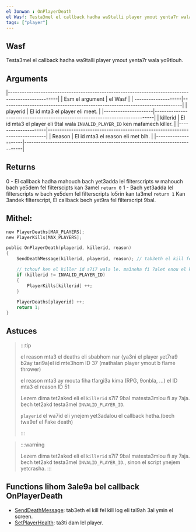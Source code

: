 ```yaml
---
el 3onwan : OnPlayerDeath
el Wasf: Testa3mel el callback hadha wa9talli player ymout yenta7r wala yo9tlouh.
tags: ["player"]
---
```

## Wasf

Testa3mel el callback hadha wa9talli player ymout yenta7r wala yo9tlouh.

## Arguments
|---------------------------------------------------------------------------------------------------|
| Esm el argument     | el Wasf                                                                     |
| --------------------|-----------------------------------------------------------------------------|
| playerid            | El id mta3 el player eli meet.                                              |
|---------------------|-----------------------------------------------------------------------------|
| killerid            | El id mta3 el player eli 9tal wala `INVALID_PLAYER_ID` ken mafamech killer. |
|---------------------|-----------------------------------------------------------------------------|
| Reason              | El id mta3 el reason eli met bih.                                           |
|---------------------|-----------------------------------------------------------------------------|

## Returns
0 - El callback hadha mahouch bach yet3adda lel filterscripts w mahouch bach ye5dem fel filterscipts kan 3amel ``return 0``
1 - Bach yet3adda lel filterscripts w bach ye5dem fel filterscripts lo5rin kan ta3mel ``return 1``
Kan 3andek filterscript, El callback bech yet9ra fel filterscript 9bal.

## Mithel:

```c
new PlayerDeaths[MAX_PLAYERS];
new PlayerKills[MAX_PLAYERS];

public OnPlayerDeath(playerid, killerid, reason)
{
    SendDeathMessage(killerid, playerid, reason); // tab3eth el kill fel kill log eli tal9ah 3al ymin el screen.

    // tchouf ken el killer id s7i7 wala le. ma3neha fi 7alet enou el killer khraj el id hetheka ywali invalid.
    if (killerid != INVALID_PLAYER_ID)
    {
        PlayerKills[killerid] ++;
    }
  
    PlayerDeaths[playerid] ++;
    return 1;
}

```

## Astuces

> :::tip 
>
> el reason mta3 el deaths eli sbabhom nar (ya3ni el player yet7ra9 b2ay tari9a)el id mte3hom ID 37 (mathalan player ymout b flame thrower)
> 
> el reason mta3 ay mouta fiha tfargi3a kima (RPG, 9onbla, ...) el ID mta3 el reason ID 51
>
> Lezem dima tet2aked eli el `killerid` s7i7 9bal matesta3mlou fi ay 7aja. bech tet2akd testa3mel `INVALID_PLAYER_ID`.
>
> `playerid` el wa7id eli ynejem yet3adalou el callback hetha.(bech twa9ef el Fake death)
>
> :::

> :::warning
>
> Lezem dima tet2aked eli el `killerid` s7i7 9bal matesta3mlou fi ay 7aja. bech tet2akd testa3mel `INVALID_PLAYER_ID`., sinon el script ynejem yetcrasha.
> :::


## Functions lihom 3ale9a bel callback OnPlayerDeath


- [SendDeathMessage](../functions/SendDeathMessage): tab3eth el kill fel kill log eli tal9ah 3al ymin el screen.
- [SetPlayerHealth](../functions/SetPlayerHealth): ta3ti dam lel player.

